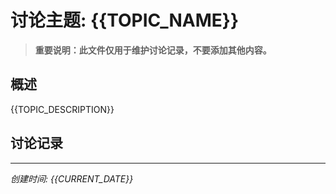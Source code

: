# 讨论主题: {{TOPIC_NAME}}

> **重要说明：此文件仅用于维护讨论记录，不要添加其他内容。**

## 概述
{{TOPIC_DESCRIPTION}}

## 讨论记录
<!--
每次讨论记录格式：
### D01 - YYYY-MM-DD HH:MM:SS
**问题**: [讨论的具体问题]
**结论**: [达成的结论或决策]

编号格式: D01, D02, D03...（D = Discussion）
-->

---
*创建时间: {{CURRENT_DATE}}*